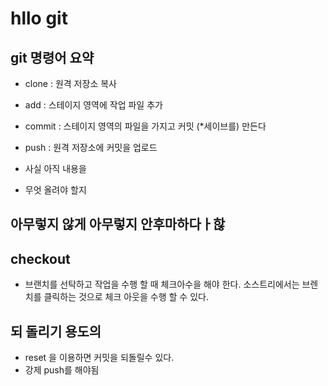 # hllo git

## git 명령어 요약

- clone : 원격 저장소 복사 
- add : 스테이지 영역에  작업 파일 추가
- commit : 스테이지 영역의 파일을 가지고 커밋 (*세이브를) 만든다
- push : 원격 저장소에 커밋을 업로드 

-  사실 아직 내용을 
-  무엇 올려야 할지


## 아무렇지 않게 아무렇지 안후마하다ㅏ핞

## checkout
- 브랜치를 선탁하고 작업을 수행 할 때 체크아수을 해야 한다. 소스트리에서는 브렌치를 클릭하는 것으로 체크 아웃을 수행 할 수 있다.

## 되 돌리기 용도의 

- reset 을 이용하면 커밋을 되돌릴수 있다. 
- 강제 push를 해야됨